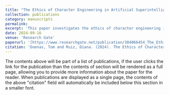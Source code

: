 ```yaml
---
title: "The Ethics of Character Engineering in Artificial Superintelligence"
collection: publications
category: manuscripts
permalink: 
excerpt: 'This paper investigates the ethics of character engineering in artificial superintelligence (ASI), focusing on implications for AI governance and policy.'
date: 2024-09-16
venue: 'Research Gate'
paperurl: '[https://www.researchgate.net/publication/384066454_The_Ethics_of_Character_Engineering_in_Artificial_Superintelligence)'
citation: 'Duenas, Tom and Ruiz, Diana. (2024). The Ethics of Character Engineering in Artificial Superintelligence; <i>Research Gate</i>.'
---
```


The contents above will be part of a list of publications, if the user clicks the link for the publication than the contents of section will be rendered as a full page, allowing you to provide more information about the paper for the reader. When publications are displayed as a single page, the contents of the above "citation" field will automatically be included below this section in a smaller font.

